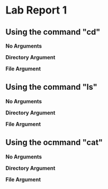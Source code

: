 # Lab Report 1
## Using the command "cd"
**No Arguments**

**Directory Argument**

**File Argument**
## Using the command "ls"
**No Arguments**

**Directory Argument**

**File Argument**
## Using the ocmmand "cat"
**No Arguments**

**Directory Argument**

**File Argument**
